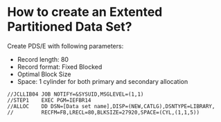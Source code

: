 # How to create an Extented Partitioned Data Set?

Create PDS/E with following parameters:
- Record length: 80
- Record format: Fixed Blocked
- Optimal Block Size
- Space: 1 cylinder for both primary and secondary allocation

```
//JCLLIB04 JOB NOTIFY=&SYSUID,MSGLEVEL=(1,1)                         
//STEP1    EXEC PGM=IEFBR14                                          
//ALLOC    DD DSN=[Data set name],DISP=(NEW,CATLG),DSNTYPE=LIBRARY,  
//         RECFM=FB,LRECL=80,BLKSIZE=27920,SPACE=(CYL,(1,1,5)) 
```